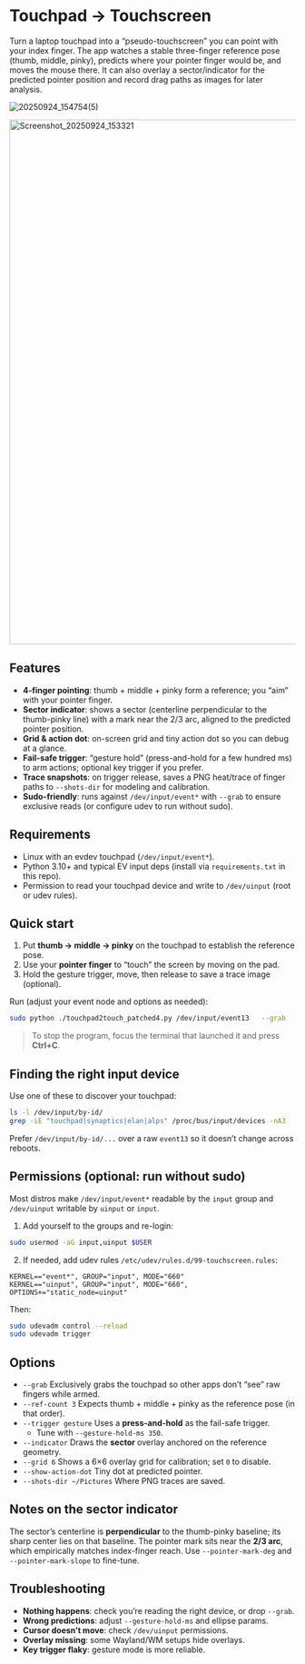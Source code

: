 # Touchpad → Touchscreen

Turn a laptop touchpad into a “pseudo-touchscreen” you can point with your index finger. The app watches a stable three-finger reference pose (thumb, middle, pinky), predicts where your pointer finger would be, and moves the mouse there. It can also overlay a sector/indicator for the predicted pointer position and record drag paths as images for later analysis.

![20250924_154754(5)](https://github.com/user-attachments/assets/33969678-afaf-4863-978a-7c70951208f1)

<img width="1409" height="924" alt="Screenshot_20250924_153321" src="https://github.com/user-attachments/assets/c434553e-4324-4a3c-92a2-10784e04f805" />

## Features

- **4-finger pointing**: thumb + middle + pinky form a reference; you “aim” with your pointer finger.
- **Sector indicator**: shows a sector (centerline perpendicular to the thumb-pinky line) with a mark near the 2/3 arc, aligned to the predicted pointer position.
- **Grid & action dot**: on-screen grid and tiny action dot so you can debug at a glance.
- **Fail-safe trigger**: “gesture hold” (press-and-hold for a few hundred ms) to arm actions; optional key trigger if you prefer.
- **Trace snapshots**: on trigger release, saves a PNG heat/trace of finger paths to `--shots-dir` for modeling and calibration.
- **Sudo-friendly**: runs against `/dev/input/event*` with `--grab` to ensure exclusive reads (or configure udev to run without sudo).

## Requirements

- Linux with an evdev touchpad (`/dev/input/event*`).
- Python 3.10+ and typical EV input deps (install via `requirements.txt` in this repo).
- Permission to read your touchpad device and write to `/dev/uinput` (root or udev rules).

## Quick start

1) Put **thumb → middle → pinky** on the touchpad to establish the reference pose.  
2) Use your **pointer finger** to “touch” the screen by moving on the pad.  
3) Hold the gesture trigger, move, then release to save a trace image (optional).

Run (adjust your event node and options as needed):

```bash
sudo python ./touchpad2touch_patched4.py /dev/input/event13   --grab   --ref-count 3   --indicator   --show-action-dot   --grid 6   --trigger gesture   --gesture-hold-ms 350   --outer-ellipse-scale 1.000   --pointer-ellipse-ratio 0.950   --pointer-center-shift-gamma 1.2   --pointer-mark-deg -25   --pred-min-ellipse-a-px 700   --pred-min-ellipse-b-px 500   --pred-minM-ellipse-a-px 200   --pred-minM-ellipse-b-px 180   --pointer-mark-slope 1.2   --shots-dir ~/Pictures
```

> To stop the program, focus the terminal that launched it and press **Ctrl+C**.

## Finding the right input device

Use one of these to discover your touchpad:

```bash
ls -l /dev/input/by-id/
grep -iE "touchpad|synaptics|elan|alps" /proc/bus/input/devices -nA3
```

Prefer `/dev/input/by-id/...` over a raw `event13` so it doesn’t change across reboots.

## Permissions (optional: run without sudo)

Most distros make `/dev/input/event*` readable by the `input` group and `/dev/uinput` writable by `uinput` or `input`.

1) Add yourself to the groups and re-login:
```bash
sudo usermod -aG input,uinput $USER
```

2) If needed, add udev rules `/etc/udev/rules.d/99-touchscreen.rules`:
```udev
KERNEL=="event*", GROUP="input", MODE="660"
KERNEL=="uinput", GROUP="input", MODE="660", OPTIONS+="static_node=uinput"
```
Then:
```bash
sudo udevadm control --reload
sudo udevadm trigger
```

## Options

- `--grab` Exclusively grabs the touchpad so other apps don’t “see” raw fingers while armed.
- `--ref-count 3` Expects thumb + middle + pinky as the reference pose (in that order).
- `--trigger gesture` Uses a **press-and-hold** as the fail-safe trigger.  
  - Tune with `--gesture-hold-ms 350`.
- `--indicator` Draws the **sector** overlay anchored on the reference geometry.
- `--grid 6` Shows a 6×6 overlay grid for calibration; set `0` to disable.
- `--show-action-dot` Tiny dot at predicted pointer.
- `--shots-dir ~/Pictures` Where PNG traces are saved.

## Notes on the sector indicator

The sector’s centerline is **perpendicular** to the thumb-pinky baseline; its sharp center lies on that baseline. The pointer mark sits near the **2/3 arc**, which empirically matches index-finger reach. Use `--pointer-mark-deg` and `--pointer-mark-slope` to fine-tune.

## Troubleshooting

- **Nothing happens**: check you’re reading the right device, or drop `--grab`.
- **Wrong predictions**: adjust `--gesture-hold-ms` and ellipse params.
- **Cursor doesn’t move**: check `/dev/uinput` permissions.
- **Overlay missing**: some Wayland/WM setups hide overlays.
- **Key trigger flaky**: gesture mode is more reliable.
